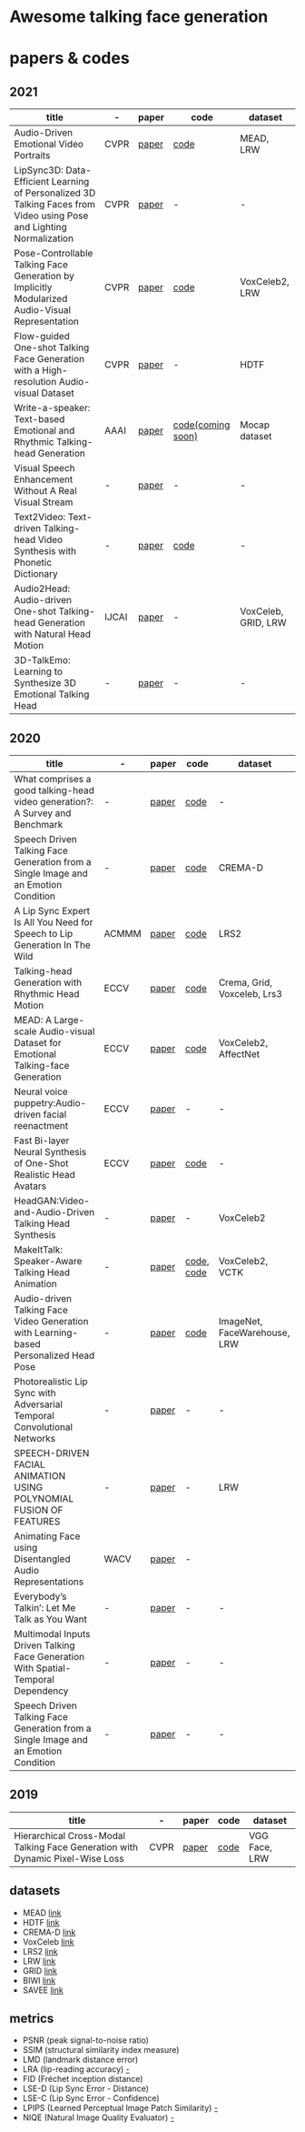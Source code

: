 # Awesome talking face generation

# papers & codes 

## 2021
| title | - | paper | code | dataset |
| --- | ---| --- | --- | --- |
|Audio-Driven Emotional Video Portraits|CVPR|[paper](https://arxiv.org/pdf/2104.07452.pdf)|[code](https://github.com/jixinya/EVP/)|MEAD, LRW|
|LipSync3D: Data-Efficient Learning of Personalized 3D Talking Faces from Video using Pose and Lighting Normalization|CVPR|[paper](https://openaccess.thecvf.com/content/CVPR2021/papers/Lahiri_LipSync3D_Data-Efficient_Learning_of_Personalized_3D_Talking_Faces_From_Video_CVPR_2021_paper.pdf)|-|-|
|Pose-Controllable Talking Face Generation by Implicitly Modularized Audio-Visual Representation|CVPR|[paper](https://openaccess.thecvf.com/content/CVPR2021/papers/Zhou_Pose-Controllable_Talking_Face_Generation_by_Implicitly_Modularized_Audio-Visual_Representation_CVPR_2021_paper.pdf)|[code](https://github.com/Hangz-nju-cuhk/Talking-Face_PC-AVS)|VoxCeleb2, LRW|
|Flow-guided One-shot Talking Face Generation with a High-resolution Audio-visual Dataset|CVPR|[paper](https://openaccess.thecvf.com/content/CVPR2021/papers/Zhang_Flow-Guided_One-Shot_Talking_Face_Generation_With_a_High-Resolution_Audio-Visual_Dataset_CVPR_2021_paper.pdf)|-|HDTF|
|Write-a-speaker: Text-based Emotional and Rhythmic Talking-head Generation |AAAI |[paper](https://arxiv.org/pdf/2104.07995.pdf) |[code(coming soon)](https://github.com/FuxiVirtualHuman/Write-a-Speaker)|Mocap dataset |
|Visual Speech Enhancement Without A Real Visual Stream | -| [paper](https://openaccess.thecvf.com/content/WACV2021/papers/Hegde_Visual_Speech_Enhancement_Without_a_Real_Visual_Stream_WACV_2021_paper.pdf)|-|-|
|Text2Video: Text-driven Talking-head Video Synthesis with Phonetic Dictionary|-|[paper](https://arxiv.org/pdf/2104.14631v1.pdf)|[code](https://github.com/sibozhang/Text2Video)|-|
|Audio2Head: Audio-driven One-shot Talking-head Generation with Natural Head Motion|IJCAI|[paper](https://arxiv.org/pdf/2107.09293.pdf)|- | VoxCeleb, GRID, LRW |
|3D-TalkEmo: Learning to Synthesize 3D Emotional Talking Head|-|[paper](https://arxiv.org/pdf/2104.12051.pdf)|-|-|
## 2020
| title | - | paper | code | dataset |
| --- | ---| --- | --- | --- |
|What comprises a good talking-head video generation?: A Survey and Benchmark| -|[paper](https://arxiv.org/pdf/2005.03201.pdf)|[code](https://github.com/lelechen63/talking-head-generation-survey)|-|
|Speech Driven Talking Face Generation from a Single Image and an Emotion Condition|-|[paper](https://arxiv.org/pdf/2008.03592.pdf)|[code](https://github.com/eeskimez/emotalkingface)|CREMA-D|
|A Lip Sync Expert Is All You Need for Speech to Lip Generation In The Wild | ACMMM|[paper](https://arxiv.org/pdf/2008.10010.pdf) |[code](https://github.com/Rudrabha/Wav2Lip) | LRS2 |
|Talking-head Generation with Rhythmic Head Motion |ECCV |[paper](https://arxiv.org/pdf/2007.08547.pdf) | [code](https://github.com/lelechen63/Talking-head-Generation-with-Rhythmic-Head-Motion)| Crema, Grid, Voxceleb, Lrs3  |
|MEAD: A Large-scale Audio-visual Dataset for Emotional Talking-face Generation|ECCV | [paper](https://wywu.github.io/projects/MEAD/support/MEAD.pdf)| [code](https://github.com/uniBruce/Mead)| VoxCeleb2, AffectNet |
|Neural voice puppetry:Audio-driven facial reenactment|ECCV|[paper](https://arxiv.org/pdf/1912.05566.pdf)|-|-|
|Fast Bi-layer Neural Synthesis of One-Shot Realistic Head Avatars| ECCV|[paper](https://arxiv.org/pdf/2008.10174v1.pdf) |[code](https://github.com/saic-violet/bilayer-model)|-|
|HeadGAN:Video-and-Audio-Driven Talking Head Synthesis|-|[paper](https://arxiv.org/pdf/2012.08261v1.pdf)|-|VoxCeleb2|
|MakeItTalk: Speaker-Aware Talking Head Animation|-|[paper](https://arxiv.org/pdf/2004.12992.pdf)|[code](https://github.com/adobe-research/MakeItTalk), [code](https://github.com/yzhou359/MakeItTalk)| VoxCeleb2, VCTK |[paper](https://arxiv.org/pdf/2008.10174v1.pdf)|[code](https://github.com/saic-violet/bilayer-model)|VoxCeleb2|
|Audio-driven Talking Face Video Generation with Learning-based Personalized Head Pose |- |[paper](https://arxiv.org/pdf/2002.10137.pdf)|[code](https://github.com/yiranran/Audio-driven-TalkingFace-HeadPose)|  ImageNet,  FaceWarehouse,  LRW|
|Photorealistic Lip Sync with Adversarial Temporal Convolutional Networks| -|[paper](https://arxiv.org/pdf/2002.08700.pdf)|-|-|
|SPEECH-DRIVEN FACIAL ANIMATION USING POLYNOMIAL FUSION OF FEATURES|-|[paper](https://arxiv.org/pdf/1912.05833.pdf)|-|LRW|
|Animating Face using Disentangled Audio Representations|WACV|[paper](https://arxiv.org/pdf/1910.00726.pdf)|-| |
|Everybody’s Talkin’: Let Me Talk as You Want|-|[paper](https://arxiv.org/pdf/2001.05201.pdf)|-|-|
|Multimodal Inputs Driven Talking Face Generation With Spatial-Temporal Dependency|-|[paper](https://www.researchgate.net/profile/Jun_Yu42/publication/339224051_Multimodal_Inputs_Driven_Talking_Face_Generation_With_Spatial-Temporal_Dependency/links/5eae2c6a92851cb2676fa016/Multimodal-Inputs-Driven-Talking-Face-Generation-With-Spatial-Temporal-Dependency.pdf)|-|-|
|Speech Driven Talking Face Generation from a Single Image and an Emotion Condition|-|[paper](https://arxiv.org/pdf/2008.03592v1.pdf)|-|-|

## 2019
| title | - | paper | code | dataset |
| --- | ---| --- | --- | --- |
|Hierarchical Cross-Modal Talking Face Generation with Dynamic Pixel-Wise Loss|CVPR|[paper](https://arxiv.org/pdf/1905.03820.pdf)|[code](https://github.com/lelechen63/ATVGnet)|VGG Face, LRW|


## datasets
- MEAD [link](https://wywu.github.io/projects/MEAD/MEAD.html)
- HDTF [link](https://github.com/MRzzm/HDTF)
- CREMA-D [link](https://github.com/CheyneyComputerScience/CREMA-D)
- VoxCeleb [link](https://www.robots.ox.ac.uk/~vgg/data/voxceleb/)
- LRS2 [link](https://www.robots.ox.ac.uk/~vgg/data/lip_reading/lrs2.html)
- LRW [link](https://www.robots.ox.ac.uk/~vgg/data/lip_reading/lrw1.html)
- GRID [link](http://spandh.dcs.shef.ac.uk/avlombard/)
- BIWI [link](https://data.vision.ee.ethz.ch/cvl/datasets/b3dac2.en.html)
- SAVEE [link](http://kahlan.eps.surrey.ac.uk/savee/Download.html)

## metrics
- PSNR (peak signal-to-noise ratio) 
- SSIM (structural similarity index measure)
- LMD (landmark distance error)
- LRA (lip-reading accuracy) [-](https://arxiv.org/pdf/1804.04786.pdf)
- FID (Fréchet inception distance) 
- LSE-D (Lip Sync Error - Distance)
- LSE-C (Lip Sync Error - Confidence) 
- LPIPS (Learned Perceptual Image Patch Similarity) [-](https://arxiv.org/pdf/1801.03924.pdf)
- NIQE (Natural Image Quality Evaluator) [-](http://live.ece.utexas.edu/research/Quality/niqe_spl.pdf)

